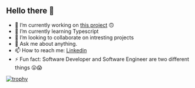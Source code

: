 ## Hello there 👋
- 🔭 I’m currently working on [this project]([https://github.com/koutsosg/cv-playground](https://github.com/koutsosg/iml-network)) 🙃
- 🌱 I’m currently learning Typescript
- 👯 I’m looking to collaborate on intresting projects
- 💬 Ask me about anything.
- 📫 How to reach me: [Linkedin](https://www.linkedin.com/in/georgios-koutsos/)
- ⚡ Fun fact: Software Developer and Software Engineer are two different things 😮😱

[![trophy](https://github-profile-trophy.vercel.app/?username=koutsosg&theme=dracula&column=5)](https://github.com/ryo-ma/github-profile-trophy)
<!--
**koutsosg/koutsosg** is a ✨ _special_ ✨ repository because its `README.md` (this file) appears on your GitHub profile.

Here are some ideas to get you started:

- 🔭 I’m currently working on ...
- 🌱 I’m currently learning ...
- 👯 I’m looking to collaborate on ...
- 🤔 I’m looking for help with ...
- 💬 Ask me about ...
- 📫 How to reach me: ...
- 😄 Pronouns: ...
- ⚡ Fun fact: ...
-->
